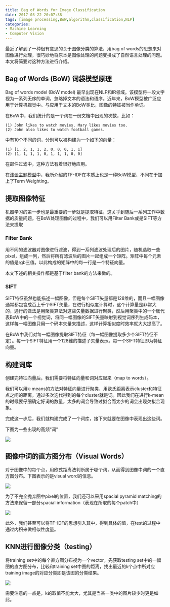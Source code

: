 ```yaml
---
title: Bag of Words for Image Classification
date: 2017-03-22 20:07:38
tags: [image processing,BoW,algorithm,classification,NLP]
categories: 
- Machine Learning
- Computer Vision
---
```


最近了解到了一种很有意思的关于图像分类的算法，用bag of words的思想来对图像进行处理，很巧妙地将原本是图像处理的问题变换成了自然语言处理的问题。本文将简要对这种方法进行介绍。
<!-- more -->

## Bag of Words (BoW) 词袋模型原理
Bag of words model (BoW model) 最早出现在NLP和IR领域。该模型将一段文字视为一系列无序的单词，忽略掉文本的语法和语序。近年来，BoW模型被广泛应用于计算机视觉中。与应用于文本的BoW类比，图像的特征被当作单词。


在BoW中，我们统计的是一个词在一份文档中出现的次数，比如：

```
(1) John likes to watch movies. Mary likes movies too.
(2) John also likes to watch football games.
```

中有10个不同的词，分别可以被构建为一个如下的向量：

```
(1) [1, 2, 1, 1, 2, 0, 0, 0, 1, 1] 
(2) [1, 1, 1, 1, 0, 1, 1, 1, 0, 0] 
```

在邮件过滤中，这种方法有着很好地应用。

在[浅谈主题模型](http://tianyuh.com/2017/03/15/%E6%B5%85%E8%B0%88%E4%B8%BB%E9%A2%98%E6%A8%A1%E5%9E%8B/)中，我所介绍的TF-IDF在本质上也是一种BoW模型，不同在于加上了Term Weighting。


## 提取图像特征
机器学习的第一步也是最重要的一步就是提取特征，这关乎到随后一系列工作中数据的质量问题。在BoW处理图像的过程中，我们可以用Filter Bank或是SIFT等方法来提取

### Filter Bank
用不同的滤波器对图像进行滤波，得到一系列滤波处理后的图片，随机选取一些pixel，组成一列，然后将所有滤波后的图片一起组成一个矩阵。矩阵中每个元素的值是rgb三值。以此构成的矩阵中的每一行是一个特征向量。

本文下述的相关操作都是基于filter bank的方法来做的。

### SIFT
SIFT特征虽然也能描述一幅图像，但是每个SIFT矢量都是128维的，而且一幅图像通常都包含成百上千个SIFT矢量，在进行相似度计算时，这个计算量是非常大的，通行的做法是用聚类算法对这些矢量数据进行聚类，然后用聚类中的一个簇代表BoW中的一个视觉词，将同一幅图像的SIFT矢量映射到视觉词序列生成码本，这样每一幅图像只用一个码本矢量来描述，这样计算相似度时效率就大大提高了。

在BoW中我们对每一幅图像提取SIFT特征（每一幅图像提取多少个SIFT特征不定）。每一个SIFT特征用一个128维的描述子矢量表示。每一个SIFT特征即为特征向量。

## 构建词库
创建完特征向量后，我们需要将特征向量和词对应起来（map to words）。

我们可以用k-means的方法对特征向量进行聚类，用欧氏距离表示cluster和特征点之间的距离，通过多次迭代得到的每个cluster就是词。因此我们在进行k-mean的时候要仔细确定好词的数量，太多的词会导致过拟合而太少的词会出现欠拟合现象。

完成这一步后，我们就构建完成了一个词库，接下来就要在图像中表现出这些词。

下图为一些出现的高频“词”

![](https://oh1ulkf4j.qnssl.com/14901949601534.jpg)


## 图像中词的直方图分布（Visual Words）
对于图像中的每个点，用欧式距离法判断属于哪个词，从而得到图像中词的一个直方图分布。下图表示的是visual word的信息。

![](https://oh1ulkf4j.qnssl.com/14901947887360.jpg)


为了不完全抛弃图中pixel的位置，我们还可以采用spacial pyramid matching的方法来保留一部分spacial information（表现在所取的每个patch中）

![](https://oh1ulkf4j.qnssl.com/14901945203509.jpg)


此外，我们甚至可以将TF-IDF的思想引入其中，得到具体的值，在test的过程中通过内积来做相似性度量。

## KNN进行图像分类（testing）
将training set中的每个直方图分布视为一个vector，先获取testing set中的一幅图的直方图分布，比较和training set中图的距离，找出最近的k个点中所对应training image的对应分类即是该图的分类结果。

![](https://oh1ulkf4j.qnssl.com/14901944615694.jpg)


需要注意的一点是，k的取值不能太大，尤其是当某一类中的图片较少时更是如此。



